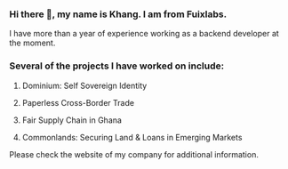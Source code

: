 <!--
**wuckan/wuckan** is a ✨ _special_ ✨ repository because its `README.md` (this file) appears on your GitHub profile.

Here are some ideas to get you started:

- 🔭 I’m currently working on ...
- 🌱 I’m currently learning ...
- 👯 I’m looking to collaborate on ...
- 🤔 I’m looking for help with ...
- 💬 Ask me about ...
- 📫 How to reach me: ...
- 😄 Pronouns: ...
- ⚡ Fun fact: ...
-->

### Hi there 👋, my name is Khang. I am from Fuixlabs.

I have more than a year of experience working as a backend developer at the moment.

### Several of the projects I have worked on include:

1. Dominium: Self Sovereign Identity

2. Paperless Cross-Border Trade

3. Fair Supply Chain in Ghana

4. Commonlands: Securing Land & Loans in Emerging Markets

Please check the website of my company for additional information.
